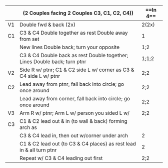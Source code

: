 ||(2 Couples facing 2 Couples C3, C1, C2, C4)) |==In 4==|
|-----|----|-----|
|V1| Double fwd & back (2x) |2(2x)|
|C1| C3 & C4 Double together as rest Double away from set |1|
||New lines Double back; turn your opposite |1;2|
||C3 & C4 Double back as rest Double together; Lines Double back; turn ptnr |1;1;2|
|V2| Side R w/ ptnr; C1 & C2 side L w/ corner as C3 & C4 side L w/ ptnr |2;2|
|C2| Lead away from ptnr, fall back into circle; go once around |2;2|
||Lead away from corner, fall back into circle; go once around |2;2|
|V3| Arm R w/ ptnr; Arm L w/ person you sided L w/ |2;2|
|C3| C1 & C2 lead out & in (to wall & back) forming arch as ||
||C3 & C4 lead in, then out w/corner under arch |2|
||C1 & C2 lead out (to C3 & C4 places) as rest lead in & all turn ptnr |2|
||Repeat w/ C3 & C4 leading out first |2;2|
